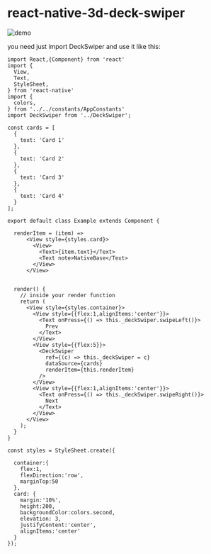 # react-native-3d-deck-swiper

![demo](http://newwebsite.ir/deck-swiper.gif)


you need just import DeckSwiper and use it like this:

    import React,{Component} from 'react'
    import {
      View,
      Text,
      StyleSheet,
    } from 'react-native'
    import {
      colors,
    } from '../../constants/AppConstants'
    import DeckSwiper from '../DeckSwiper';

    const cards = [
      {
        text: 'Card 1'
      },
      {
        text: 'Card 2'
      },
      {
        text: 'Card 3'
      },
      {
        text: 'Card 4'
      }
    ];

    export default class Example extends Component {

      renderItem = (item) =>
          <View style={styles.card}>
            <View>
              <Text>{item.text}</Text>
              <Text note>NativeBase</Text>
            </View>
          </View>


      render() {
        // inside your render function
        return (
          <View style={styles.container}>
            <View style={{flex:1,alignItems:'center'}}>
              <Text onPress={() => this._deckSwiper.swipeLeft()}>
                Prev
              </Text>
            </View>
            <View style={{flex:5}}>
              <DeckSwiper
                ref={(c) => this._deckSwiper = c}
                dataSource={cards}
                renderItem={this.renderItem}
              />
            </View>
            <View style={{flex:1,alignItems:'center'}}>
              <Text onPress={() => this._deckSwiper.swipeRight()}>
                Next
              </Text>
            </View>
          </View>
        );
      }
    }

    const styles = StyleSheet.create({

      container:{
        flex:1,
        flexDirection:'row',
        marginTop:50
      },
      card: {
        margin:'10%',
        height:200,
        backgroundColor:colors.second,
        elevation: 3,
        justifyContent:'center',
        alignItems:'center'
      }
    });
